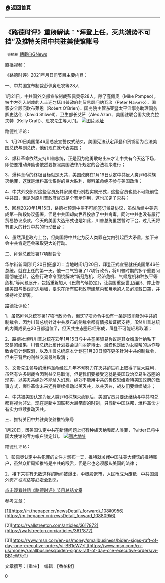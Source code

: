 ###  [:house:返回首頁](https://github.com/ourhimalayas/txt)
---

## 《路德时评》重磅解读：“拜登上任，灭共潮势不可挡”及推特关闭中共驻美使馆账号
` 香柏树` [轉載自GNews](https://gnews.org/zh-hans/785274/)

直播视频：



《路德时评》2021年月日间节目主要内容：

一、中共国宣布制裁彭佩奥班农等28人

1月21日，中共国外交部宣布制裁彭佩奥等28人，除了蓬佩奥（Mike Pompeo），被中方列入制裁的人士还包括川普政府的贸易顾问纳瓦洛（Peter Navarro）、国家安全顾问欧布莱恩（Robert O’Brien）、国务院主管东亚暨太平洋事务助理国务卿史达伟（David Stilwell）、卫生部长艾萨（Alex Azar）、美国驻联合国大使克拉夫特（Kelly Craft）、班农先生等人[1]。
![]()![](https://gnews.org/wp-content/uploads/2021/01/制裁彭佩奥-1.jpg)[图片地址](https://imagepphcloud.thepaper.cn/pph/image/109/919/415.jpg)


路德社评论：

1、1月20日美国第46届总统宣誓仪式结束，美国宪法认定拜登和贺锦丽为合法美国总统与副总统，他们现在就代表美国；

2、爆料革命依然支持川普总统，正是因为他勇敢站出来才让中共有今天这下场，即使要推动弹劾也依然要按照美国法律所规定的合法程序进行；

3、爆料革命的终极目标就是灭共，美国政府在1月19日认定中共反人类罪和种族灭绝罪，这就是爆料革命取得的巨大胜利，爆料革命绝不参与美国政治；

4、中共外交部对这些官员及其家属进行制裁实属形式，这些官员也绝不可能前往中共国，但是对原川普政府官员是个警示作用，这也加速了灭共；

5、回想2020年1月15日，路德社预测中美不可能签订贸易协议，虽然后续中美完成第一阶段协议签署，但是中共国却向世界投放了中共病毒，同时中共也没有履行贸易协议条款，今天的美国大选形式也是如此，川普总统虽然暂时下台，过几天将有更大的针对中共的行动出台；

6、虽然拜登政府上台，但美国将中共定为反人类罪在党内引起巨大矛盾，接下来会中共肯定还会采取更大的行动。

二、拜登总统签署17项制裁令

华尔街新闻网1月20日报道[2]：当地时间1月20日，拜登正式宣誓就任美国第46任总统。就在上任的第一天，他一口气签署了17项行政令，将川普时期的多个重要问题彻底逆转。这些行政命令围绕解决“新冠危机、经济危机、气候危机和种族平等危机”等问题展开，包括重新加入《巴黎气候协定》，让美国重返世卫组织、停止修建美国与墨西哥边境墙，要求在所有联邦政府建筑内和用地的人员必须戴口罩，并保持社交距离。

路德社评论：

1、虽然拜登总统签署17项行政命令，但这17项命令中没有一条是取消针对中共的制裁令，因为川普总统针对中共发布的制裁令都有情报和证据支持，虽然川普总统的内阁成员在20日都退位了，但灭共生态圈已经形成，拜登不可能轻易取消；

2、路德社爆料川普总统在去年1月15日与中共签署贸易协议是其女婿库什纳私下交易的结果，川普总统此前计划要会见闫丽梦博士，最终也是因为女婿帮的运作导致会见计划取消，以及川普总统原本计划在1月20日颁布更多针对中共的制裁令，但由于背后的利益交易最终取消；

3、文贵先生领导的爆料革命经过几年不懈努力在灭共的进程上取得了巨大胜利，虽然有许多制裁令因利益交易取消，但是我们要接受这就是美国政治交易生态圈的现实，以美灭共绝对不能陷入幻想，绝对不能用中共的集权思维看待美国政府的做事方式，爆料革命未来还将继续推动以美灭共，以共灭共，战友们要继续战斗；

4、中共被美国认定为反人类罪和种族灭绝罪后，美国官员只要还继续与中共勾兑都将视为非法，现在是新中国联邦大展拳脚的时刻，只有新中国联邦，爆料革命才有实力继续推动灭共。

三、推特关闭中共驻美使馆推特账号

1月20日，因美国认定中共在新疆问题上犯有种族灭绝和反人类罪，Twitter已将中国大使馆的官方帐户锁定[3]。
![]()![](https://gnews.org/wp-content/uploads/2021/01/中国驻美大使馆推特被关闭.png)[图片地址](https://www.msn.com/en-us/money/smallbusiness/biden-signs-raft-of-day-one-executive-orders/vi-BB1cW7eT)


路德社评论：

1、彭佩奥认定中共犯罪的文件才颁布一天，推特就关闭中国驻美大使馆的推特账户，虽然众所周知推特是中共的喉舌，但是它也必须服从美国的法律；

2、接下来将有无数这样的新闻被爆出，中概股退市，人民币成为废纸，中共国海外资产被冻结等必定会到来。

[点击观看往期《路德时评》节目总结文章](https://gnews.org/zh-hans/author/harmony/)

参考文章：

[1][https://m.thepaper.cn/newsDetail\_forward\_10880956](https://m.thepaper.cn/newsDetail_forward_10880956)

[2][https://wallstreetcn.com/articles/3617872](https://wallstreetcn.com/articles/3617872)

[3][https://www.msn.com/en-us/money/smallbusiness/biden-signs-raft-of-day-one-executive-orders/vi-BB1cW7eT](https://www.msn.com/en-us/money/smallbusiness/biden-signs-raft-of-day-one-executive-orders/vi-BB1cW7eT)

文章撰写：【重生】  编辑：【香柏树】

0
